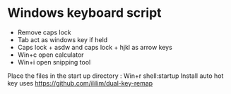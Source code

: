 # Windows keyboard script

- Remove caps lock
- Tab act as windows key if held
- Caps lock + asdw and caps lock + hjkl as arrow keys
- Win+c open calculator
- Win+i open snipping tool

Place the files in the start up directory : Win+r shell:startup
Install auto hot key
uses https://github.com/ililim/dual-key-remap
